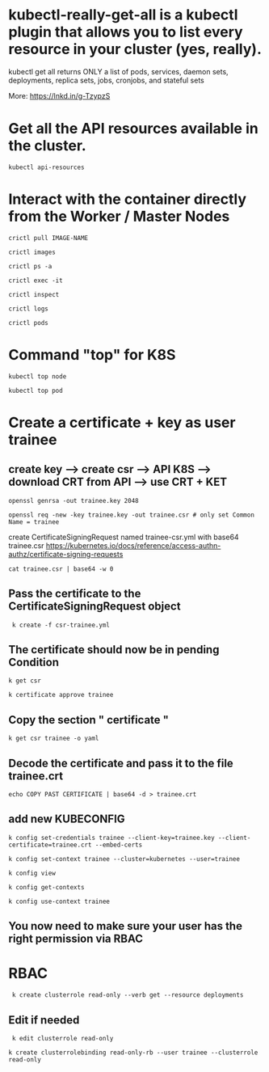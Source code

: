 # kubectl-really-get-all is a kubectl plugin that allows you to list every resource in your cluster (yes, really).
kubectl get all returns ONLY a list of pods, services, daemon sets, deployments, replica sets, jobs, cronjobs, and stateful sets

More: https://lnkd.in/g-TzypzS

# Get all the API resources available in the cluster.
```
kubectl api-resources
```

# Interact with the container directly from the Worker / Master Nodes
```
crictl pull IMAGE-NAME
```
```
crictl images
```
```
crictl ps -a
```
```
crictl exec -it
```
```
crictl inspect
```
```
crictl logs
```
```
crictl pods
```

# Command "top" for K8S
```
kubectl top node    
```
```
kubectl top pod   
```
#  Create a certificate + key as user trainee

## create key --> create csr --> API K8S --> download CRT from API --> use CRT + KET

```
openssl genrsa -out trainee.key 2048
```
```
openssl req -new -key trainee.key -out trainee.csr # only set Common Name = trainee
```
 create CertificateSigningRequest named trainee-csr.yml with base64 trainee.csr
https://kubernetes.io/docs/reference/access-authn-authz/certificate-signing-requests

```
cat trainee.csr | base64 -w 0
```
## Pass the certificate to the CertificateSigningRequest object 

```
 k create -f csr-trainee.yml
```
## The certificate should now be in pending Condition
```
k get csr  
```
```
k certificate approve trainee
```
## Copy the section  " certificate "
```
k get csr trainee -o yaml 
```
## Decode the certificate and pass it to the file trainee.crt

```
echo COPY PAST CERTIFICATE | base64 -d > trainee.crt
```

## add new KUBECONFIG
``` 
k config set-credentials trainee --client-key=trainee.key --client-certificate=trainee.crt --embed-certs
```
```
k config set-context trainee --cluster=kubernetes --user=trainee
```
```
k config view
```
```
k config get-contexts
```
```
k config use-context trainee
```

## You now need to make sure your user has the right permission via RBAC


# RBAC
```
 k create clusterrole read-only --verb get --resource deployments
```
## Edit if needed
```
 k edit clusterrole read-only
```
```
k create clusterrolebinding read-only-rb --user trainee --clusterrole read-only
```
